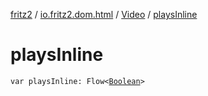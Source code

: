 [fritz2](../../index.md) / [io.fritz2.dom.html](../index.md) / [Video](index.md) / [playsInline](./plays-inline.md)

# playsInline

`var playsInline: Flow<`[`Boolean`](https://kotlinlang.org/api/latest/jvm/stdlib/kotlin/-boolean/index.html)`>`